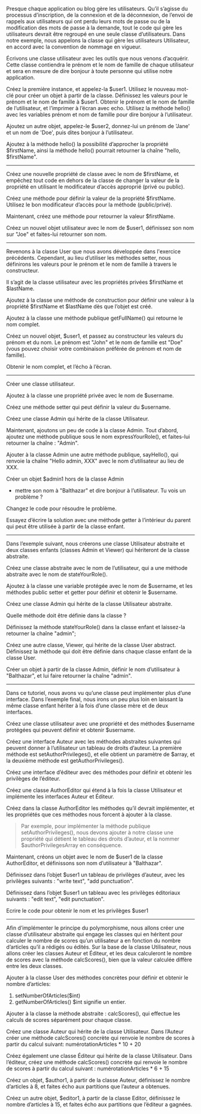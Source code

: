 Presque chaque application ou blog gère les utilisateurs. Qu’il s’agisse du processus d’inscription, de la connexion et de la déconnexion, de l’envoi de rappels aux utilisateurs qui ont perdu leurs mots de passe ou de la modification des mots de passe à la demande, tout le code qui gère les utilisateurs devrait être regroupé en une seule classe d’utilisateurs. Dans notre exemple, nous appelons la classe qui gère les utilisateurs Utilisateur, en accord avec la convention de nommage en vigueur.

Écrivons une classe utilisateur avec les outils que nous venons d’acquérir. Cette classe contiendra le prénom et le nom de famille de chaque utilisateur et sera en mesure de dire bonjour à toute personne qui utilise notre application.

Créez la première instance, et appelez-la $user1. Utilisez le nouveau mot-clé pour créer un objet à partir de la classe. Définissez les valeurs pour le prénom et le nom de famille à $user1. Obtenir le prénom et le nom de famille de l’utilisateur, et l’imprimer à l’écran avec echo. Utilisez la méthode hello() avec les variables prénom et nom de famille pour dire bonjour à l’utilisateur. 

Ajoutez un autre objet, appelez-le $user2, donnez-lui un prénom de 'Jane' et un nom de 'Doe', puis dites bonjour à l’utilisateur.

Ajoutez à la méthode hello() la possibilité d’approcher la propriété $firstName, ainsi la méthode hello() pourrait retourner la chaîne "hello, $firstName".

--- 

Créez une nouvelle propriété de classe avec le nom de $firstName, et empêchez tout code en dehors de la classe de changer la valeur de la propriété en utilisant le modificateur d’accès approprié (privé ou public).

Créez une méthode pour définir la valeur de la propriété $firstName. Utilisez le bon modificateur d’accès pour la méthode (public/privé).

Maintenant, créez une méthode pour retourner la valeur $firstName.

Créez un nouvel objet utilisateur avec le nom de $user1, définissez son nom sur "Joe" et faites-lui retourner son nom.

--- 

Revenons à la classe User que nous avons développée dans l'exercice précédents. Cependant, au lieu d’utiliser les méthodes setter, nous définirons les valeurs pour le prénom et le nom de famille à travers le constructeur.

Il s’agit de la classe utilisateur avec les propriétés privées $firstName et $lastName.

Ajoutez à la classe une méthode de construction pour définir une valeur à la propriété $firstName et $lastName dès que l’objet est créé.

Ajoutez à la classe une méthode publique getFullName() qui retourne le nom complet.

Créez un nouvel objet, $user1, et passez au constructeur les valeurs du prénom et du nom.
Le prénom est "John" et le nom de famille est "Doe" (vous pouvez choisir votre combinaison préférée de prénom et nom de famille).

Obtenir le nom complet, et l’écho à l’écran.

---

Créer une classe utilisateur.

Ajoutez à la classe une propriété privée avec le nom de $username.

Créez une méthode setter qui peut définir la valeur du $username.

Créez une classe Admin qui hérite de la classe Utilisateur.

Maintenant, ajoutons un peu de code à la classe Admin. Tout d’abord, ajoutez une méthode publique sous le nom expressYourRole(), et faites-lui retourner la chaîne : "Admin".

Ajouter à la classe Admin une autre méthode publique, sayHello(), qui renvoie la chaîne "Hello admin, XXX" avec le nom d’utilisateur au lieu de XXX.

Créer un objet $admin1 hors de la classe Admin
- mettre son nom à "Balthazar" et dire bonjour à l’utilisateur.
Tu vois un problème ?

Changez le code pour résoudre le problème.

Essayez d’écrire la solution avec une méthode getter à l’intérieur du parent qui peut être utilisée à partir de la classe enfant.

--- 
 
Dans l’exemple suivant, nous créerons une classe Utilisateur abstraite et deux classes enfants (classes Admin et Viewer) qui hériteront de la classe abstraite.

Créez une classe abstraite avec le nom de l’utilisateur, qui a une méthode abstraite avec le nom de stateYourRole().

Ajoutez à la classe une variable protégée avec le nom de $username, et les méthodes public setter et getter pour définir et obtenir le $username.

Créez une classe Admin qui hérite de la classe Utilisateur abstraite.

Quelle méthode doit être définie dans la classe ?

Définissez la méthode stateYourRole() dans la classe enfant et laissez-la retourner la chaîne "admin";

Créez une autre classe, Viewer, qui hérite de la classe User abstract. Définissez la méthode qui doit être définie dans chaque classe enfant de la classe User.

Créer un objet à partir de la classe Admin, définir le nom d’utilisateur à "Balthazar", et lui faire retourner la chaîne "admin".

--- 

Dans ce tutoriel, nous avons vu qu’une classe peut implémenter plus d’une interface. Dans l’exemple final, nous irons un peu plus loin en laissant la même classe enfant hériter à la fois d’une classe mère et de deux interfaces.

Créez une classe utilisateur avec une propriété et des méthodes $username protégées qui peuvent définir et obtenir $username.

Créez une interface Auteur avec les méthodes abstraites suivantes qui peuvent donner à l’utilisateur un tableau de droits d’auteur. La première méthode est setAuthorPrivileges(), et elle obtient un paramètre de $array, et la deuxième méthode est getAuthorPrivileges().

Créez une interface d’éditeur avec des méthodes pour définir et obtenir les privilèges de l’éditeur.

Créez une classe AuthorEditor qui étend à la fois la classe Utilisateur et implémente les interfaces Auteur et Éditeur.

Créez dans la classe AuthorEditor les méthodes qu’il devrait implémenter, et les propriétés que ces méthodes nous forcent à ajouter à la classe.

> Par exemple, pour implémenter la méthode publique setAuthorPrivileges(), nous devons ajouter à notre classe une propriété qui détient le tableau des droits d’auteur, et la nommer $authorPrivilegesArray en conséquence.

Maintenant, créons un objet avec le nom de $user1 de la classe AuthorEditor, et définissons son nom d’utilisateur à "Balthazar".

Définissez dans l’objet $user1 un tableau de privilèges d’auteur, avec les privilèges suivants : "write text", "add punctuation".

Définissez dans l’objet $user1 un tableau avec les privilèges éditoriaux suivants : "edit text", "edit punctuation".

Ecrire le code pour obtenir le nom et les privilèges $user1

--- 

Afin d’implémenter le principe du polymorphisme, nous allons créer une classe d’utilisateur abstraite qui engage les classes qui en héritent pour calculer le nombre de scores qu’un utilisateur a en fonction du nombre d’articles qu’il a rédigés ou édités. Sur la base de la classe Utilisateur, nous allons créer les classes Auteur et Éditeur, et les deux calculeront le nombre de scores avec la méthode calcScores(), bien que la valeur calculée diffère entre les deux classes.

Ajouter à la classe User des méthodes concrètes pour définir et obtenir le nombre d’articles:
1. setNumberOfArticles($int)
2. getNumberOfArticles()
$int signifie un entier.

Ajouter à la classe la méthode abstraite : calcScores(), qui effectue les calculs de scores séparément pour chaque classe.

Créez une classe Auteur qui hérite de la classe Utilisateur. Dans l’Auteur créer une méthode calcScores() concrète qui renvoie le nombre de scores à partir du calcul suivant:
numérotationArticles * 10 + 20

Créez également une classe Éditeur qui hérite de la classe Utilisateur. Dans l’éditeur, créez une méthode calcScores() concrète qui renvoie le nombre de scores à partir du calcul suivant :
numérotationArticles * 6 + 15

Créez un objet, $author1, à partir de la classe Auteur, définissez le nombre d’articles à 8, et faites écho aux partitions que l’auteur a obtenues.

Créez un autre objet, $editor1, à partir de la classe Editor, définissez le nombre d’articles à 15, et faites écho aux partitions que l’éditeur a gagnées.